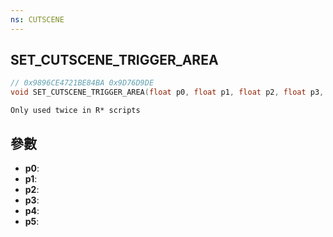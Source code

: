 ```yaml
---
ns: CUTSCENE
---
```

## SET_CUTSCENE_TRIGGER_AREA

```c
// 0x9896CE4721BE84BA 0x9D76D9DE
void SET_CUTSCENE_TRIGGER_AREA(float p0, float p1, float p2, float p3, float p4, float p5);
```

```
Only used twice in R* scripts  
```

## 參數
* **p0**: 
* **p1**: 
* **p2**: 
* **p3**: 
* **p4**: 
* **p5**: 

